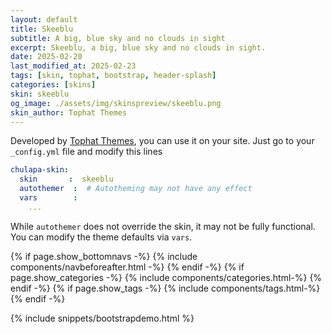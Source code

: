 ```yaml
---
layout: default
title: Skeeblu
subtitle: A big, blue sky and no clouds in sight
excerpt: Skeeblu, a big, blue sky and no clouds in sight.
date: 2025-02-20
last_modified_at: 2025-02-23
tags: [skin, tophat, bootstrap, header-splash]
categories: [skins]
skin: skeeblu
og_image: ./assets/img/skinspreview/skeeblu.png
skin_author: Tophat Themes
---
```



Developed by [Tophat Themes](https://themesguide.github.io/top-hat/dist/), you can use it on your site. Just go to your `_config.yml` file and modify this lines

```yaml
chulapa-skin: 
  skin       :  skeeblu
  autothemer  :  # Autotheming may not have any effect
  vars        :    
    ...
```


While `autothemer` does not override the skin, it may not be fully functional. You can modify the theme defaults via `vars`.




{% if page.show_bottomnavs -%}
{% include components/navbeforeafter.html -%}
{% endif -%}
{% if page.show_categories -%}
{% include components/categories.html-%}
{% endif -%}
{% if page.show_tags -%}
{% include components/tags.html-%}
{% endif -%}


{% include snippets/bootstrapdemo.html  %}
